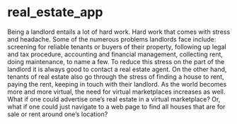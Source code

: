 # real_estate_app
 Being a landlord entails a lot of hard work. Hard work that comes with stress and headache. 
 Some of the numerous problems landlords face include: 
 screening for reliable tenants or buyers of their property, 
 following up legal and tax procedure, 
 accounting and financial management, 
 collecting rent, doing maintenance, to name a few. 
 To reduce this stress on the part of the landlord it is always good to contact a real estate agent. 
 On the other hand, tenants of real estate also go through the stress of finding a house to rent, paying the rent, keeping in touch with their landlord. 
 As the world becomes more and more virtual, the need for virtual marketplaces increases as well. 
 What if one could advertise one’s real estate in a virtual marketplace? 
 Or, what if one could just navigate to a web page to find all houses  that are for sale or rent  around one’s location?
